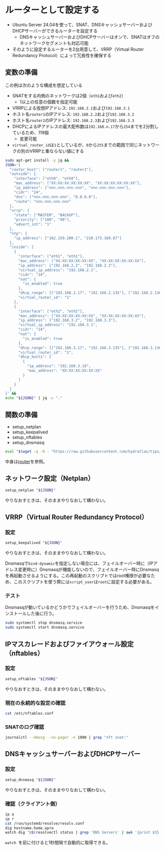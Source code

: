# ルーターとして設定する
- Ubuntu Server 24.04を使って、SNAT、DNSキャッシュサーバーおよびDHCPサーバーができるルーターを設定する
  - DNSキャッシュサーバーおよびDHCPサーバーはオンで、SNATはオフのネットワークセグメントも対応可能
- そのように設定するルーターを2台用意して、VRRP（Virtual Router Redundancy Protocol）によって冗長性を確保する

## 変数の準備
この例は次のような構成を想定している
- SNATをする内側のネットワークは2個（`eth1`および`eth2`）
  - 1以上の任意の個数を指定可能
- VRRPによる仮想IPアドレス: `192.168.2.1`および`192.168.3.1`
- ホスト名`router1`のIPアドレス: `192.168.2.2`および`192.168.3.2`
- ホスト名`router2`のIPアドレス: `192.168.2.3`および`192.168.3.3`
- DHCPによるIPアドレスの最大配布数は`192.168.n.17`から`254`までを2分割しているため、119個
  - 変更可能
- `virtual_router_id`は`1`としているが、`0`から`255`までの範囲で同じネットワークの別のVRRPと重ならない値にする

```sh
sudo apt-get install -y jq &&
JSON='{
  "router_host": ["router1", "router2"],
  "outside": {
    "interface": ["eth0", "eth0"],
    "mac_address": ["XX:XX:XX:XX:XX:XX", "XX:XX:XX:XX:XX:XX"],
    "ip_address": ["nnn.nnn.nnn.nnn", "nnn.nnn.nnn.nnn"],
    "cidr": "24",
    "dns": ["nnn.nnn.nnn.nnn", "8.8.8.8"],
    "route": "nnn.nnn.nnn.nnn"
  },
  "vrrp": {
    "state": ["MASTER", "BACKUP"],
    "priority": ["100", "90"],
    "advert_int": "1"
  },
  "ntp": {
    "ip_address": ["162.159.200.1", "210.173.160.87"]
  },
  "inside": [
    {
      "interface": ["eth1", "eth1"],
      "mac_address": ["XX:XX:XX:XX:XX:XX", "XX:XX:XX:XX:XX:XX"],
      "ip_address": ["192.168.2.2", "192.168.2.3"],
      "virtual_ip_address": "192.168.2.1",
      "cidr": "24",
      "nat": {
        "is_enabled": true
      },
      "dhcp_range": [["192.168.2.17", "192.168.2.135"], ["192.168.2.136", "192.168.2.254"]],
      "virtual_router_id": "1"
    },
    {
      "interface": ["eth2", "eth2"],
      "mac_address": ["XX:XX:XX:XX:XX:XX", "XX:XX:XX:XX:XX:XX"],
      "ip_address": ["192.168.3.2", "192.168.3.3"],
      "virtual_ip_address": "192.168.3.1",
      "cidr": "24",
      "nat": {
        "is_enabled": true
      },
      "dhcp_range": [["192.168.3.17", "192.168.3.135"], ["192.168.3.136", "192.168.3.254"]],
      "virtual_router_id": "1", 
      "dhcp_hosts": [
        {
          "ip_address": "192.168.3.10",
          "mac_address": "XX:XX:XX:XX:XX:XX"
        }
      ]
    }
  ]
}' &&
echo "${JSON}" | jq -c "."
```

## 関数の準備
- setup_netplan
- setup_keepalived
- setup_nftables
- setup_dnsmasq
```sh
eval "$(wget -q -O - "https://raw.githubusercontent.com/hydratlas/tips/refs/heads/main/scripts/router")"
```
中身は[router](/scripts/router)を参照。

## ネットワーク設定（Netplan）
```sh
setup_netplan "${JSON}"
```
やりなおすときは、そのままやりなおして構わない。

## VRRP（Virtual Router Redundancy Protocol）
### 設定
```sh
setup_keepalived "${JSON}"
```
やりなおすときは、そのままやりなおして構わない。

Dnsmasqで`bind-dynamic`を指定しない場合には、フェイルオーバー時に（IPアドレス変更時に）Dnsmasqが機能しないので、フェイルオーバー時にDnsmasqを再起動させるようにする。この再起動のスクリプトではroot権限が必要なため、このスクリプトを使う際には`script_user`は`root`に設定する必要がある。

### テスト
Dnsmasqが動いているかどうかでフェイルオーバーを行うため、Dnsmasqをインストールした後に行う。
```sh
sudo systemctl stop dnsmasq.service
sudo systemctl start dnsmasq.service
```

## IPマスカレードおよびファイアウォール設定（nftables）
### 設定
```sh
setup_nftables "${JSON}"
```
やりなおすときは、そのままやりなおして構わない。

### 現在の永続的な設定の確認
```sh
cat /etc/nftables.conf
```

### SNATのログ確認
```sh
journalctl --dmesg --no-pager -n 1000 | grep "nft snat:"
```

## DNSキャッシュサーバーおよびDHCPサーバー
### 設定
```sh
setup_dnsmasq "${JSON}"
```
やりなおすときは、そのままやりなおして構わない。

### 確認（クライアント側）
```sh
ip a
ip r
cat /run/systemd/resolve/resolv.conf
dig hostname.home.apra
watch dig "@$(resolvectl status | grep 'DNS Servers' | awk '{print $3}')" google.com
```
`watch `を前に付けると1秒間隔で自動的に取得できる。